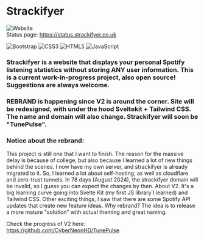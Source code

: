 # Strackifyer
![Website](https://img.shields.io/website?url=https%3A%2F%2Fstrackifyer.co.uk%2F&up_message=online&style=for-the-badge&label=Strackifyer) <br>
Status page: https://status.strackifyer.co.uk

![Bootstrap](https://img.shields.io/badge/bootstrap-%23563D7C.svg?style=for-the-badge&logo=bootstrap&logoColor=white)
![CSS3](https://img.shields.io/badge/css3-%231572B6.svg?style=for-the-badge&logo=css3&logoColor=white)
![HTML5](https://img.shields.io/badge/html5-%23E34F26.svg?style=for-the-badge&logo=html5&logoColor=white)
![JavaScript](https://img.shields.io/badge/javascript-%23323330.svg?style=for-the-badge&logo=javascript&logoColor=%23F7DF1E)

### Strackifyer is a website that displays your personal Spotify listening statistics without storing ANY user information. This is a current work-in-progress project, also open source! Suggestions are always welcome.

### REBRAND is happening since V2 is around the corner. Site will be redesigned, with under the hood Sveltekit + Tailwind CSS. The name and domain will also change. Strackifyer will soon be "TunePulse".


### Notice about the rebrand:

This project is still one that I want to finish.
The reason for the massive delay is because of college, but also because I learned a lot of new things behind the scenes.
I now have my own server, and strackifyer is already migrated to it.
So, I learned a lot about self-hosting, as well as cloudflare and zero-trust tunnels.
In 78 days (August 2024), the strackifyer domain will be invalid, so I guess you can expect the changes by then.
About V2. It's a big learning curve going into Svelte Kit (my first JS library I learned) and Tailwind CSS.
Other exciting things, I saw that there are some Spotify API updates that create new feature ideas.
Why rebrand? The idea is to release a more mature "solution" with actual theming and great naming. 

Check the progress of V2 here: https://github.com/CyberNeonHD/TunePulse
